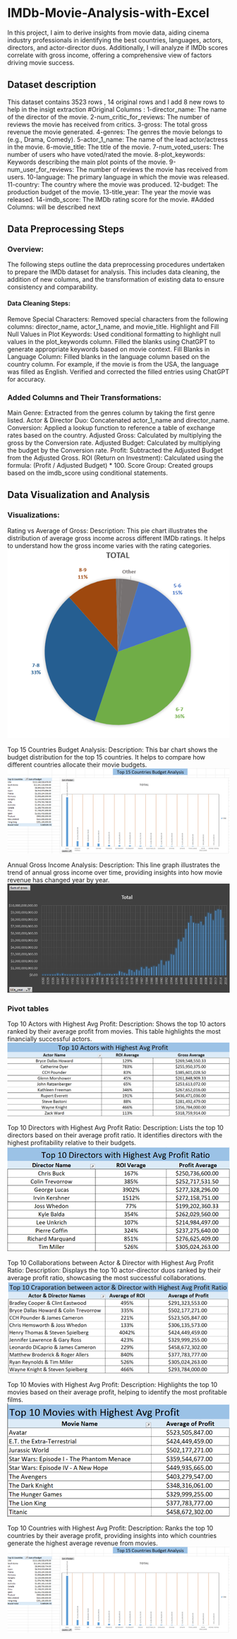 # IMDb-Movie-Analysis-with-Excel
In this project, I aim to derive insights from movie data, aiding cinema industry professionals in identifying the best countries, languages, actors, directors, and actor-director duos. Additionally, I will analyze if IMDb scores correlate with gross income, offering a comprehensive view of factors driving movie success.

## Dataset description

This dataset contains 3523 rows , 14 original rows and I add 8 new rows to help in the insigt extraction
#Original Columns :
1-director_name: The name of the director of the movie.
2-num_critic_for_reviews: The number of reviews the movie has received from critics.
3-gross: The total gross revenue the movie generated.
4-genres: The genres the movie belongs to (e.g., Drama, Comedy).
5-actor_1_name: The name of the lead actor/actress in the movie.
6-movie_title: The title of the movie.
7-num_voted_users: The number of users who have voted/rated the movie.
8-plot_keywords: Keywords describing the main plot points of the movie.
9-num_user_for_reviews: The number of reviews the movie has received from users.
10-language: The primary language in which the movie was released.
11-country: The country where the movie was produced.
12-budget: The production budget of the movie.
13-title_year: The year the movie was released.
14-imdb_score: The IMDb rating score for the movie.
#Added Columns: will be described next

## Data Preprocessing Steps 
### Overview:
The following steps outline the data preprocessing procedures undertaken to prepare the IMDb dataset for analysis. This includes data cleaning, the addition of new columns, and the transformation of existing data to ensure consistency and comparability.

#### Data Cleaning Steps:
Remove Special Characters:
Removed special characters from the following columns: director_name, actor_1_name, and movie_title.
Highlight and Fill Null Values in Plot Keywords:
Used conditional formatting to highlight null values in the plot_keywords column.
Filled the blanks using ChatGPT to generate appropriate keywords based on movie context.
Fill Blanks in Language Column:
Filled blanks in the language column based on the country column. For example, if the movie is from the USA, the language was filled as English.
Verified and corrected the filled entries using ChatGPT for accuracy.

### Added Columns and Their Transformations:
Main Genre: Extracted from the genres column by taking the first genre listed.
Actor & Director Duo: Concatenated actor_1_name and director_name.
Conversion: Applied a lookup function to reference a table of exchange rates based on the country.
Adjusted Gross: Calculated by multiplying the gross by the Conversion rate.
Adjusted Budget: Calculated by multiplying the budget by the Conversion rate.
Profit: Subtracted the Adjusted Budget from the Adjusted Gross.
ROI (Return on Investment): Calculated using the formula: (Profit / Adjusted Budget) * 100.
Score Group: Created groups based on the imdb_score using conditional statements.

## Data Visualization and Analysis

### Visualizations:
Rating vs Average of Gross:
Description: This pie chart illustrates the distribution of average gross income across different IMDb ratings. It helps to understand how the gross income varies with the rating categories.
![image alt](https://github.com/Muustafa11/IMDb-Movie-Analysis-with-Excel/blob/main/Screenshot%202024-07-25%20184424.png)

Top 15 Countries Budget Analysis:
Description: This bar chart shows the budget distribution for the top 15 countries. It helps to compare how different countries allocate their movie budgets.
![image alt](https://github.com/Muustafa11/IMDb-Movie-Analysis-with-Excel/blob/main/Screenshot%202024-07-25%20184214.png)

Annual Gross Income Analysis:
Description: This line graph illustrates the trend of annual gross income over time, providing insights into how movie revenue has changed year by year.
![image alt](https://github.com/Muustafa11/IMDb-Movie-Analysis-with-Excel/blob/main/Screenshot%202024-07-25%20184359.png)

### Pivot tables

Top 10 Actors with Highest Avg Profit:
Description: Shows the top 10 actors ranked by their average profit from movies. This table highlights the most financially successful actors.
![image alt](https://github.com/Muustafa11/IMDb-Movie-Analysis-with-Excel/blob/2f791b8e1448267b4032807ec9c5cd8953175f14/Screenshot%202024-07-25%20184441.png)


Top 10 Directors with Highest Avg Profit Ratio:
Description: Lists the top 10 directors based on their average profit ratio. It identifies directors with the highest profitability relative to their budgets.
![image alt](https://github.com/Muustafa11/IMDb-Movie-Analysis-with-Excel/blob/main/Screenshot%202024-07-25%20184456.png)


Top 10 Collaborations between Actor & Director with Highest Avg Profit Ratio:
Description: Displays the top 10 actor-director duos ranked by their average profit ratio, showcasing the most successful collaborations.
![image alt](https://github.com/Muustafa11/IMDb-Movie-Analysis-with-Excel/blob/main/Screenshot%202024-07-25%20184508.png)


Top 10 Movies with Highest Avg Profit:
Description: Highlights the top 10 movies based on their average profit, helping to identify the most profitable films.
![image alt](https://github.com/Muustafa11/IMDb-Movie-Analysis-with-Excel/blob/main/Screenshot%202024-07-25%20184518.png)

Top 10 Countries with Highest Avg Profit:
Description: Ranks the top 10 countries by their average profit, providing insights into which countries generate the highest average revenue from movies.
![image alt](https://github.com/Muustafa11/IMDb-Movie-Analysis-with-Excel/blob/main/Top%2010%20Countries%20Budget%20Analysis)
